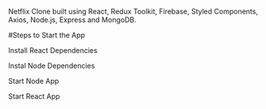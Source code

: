 Netflix Clone built using React, Redux Toolkit, Firebase, Styled Components, Axios, Node.js, Express and MongoDB.

#Steps to Start the App

Install React Dependencies

Instal Node Dependencies

Start Node App

Start React App
